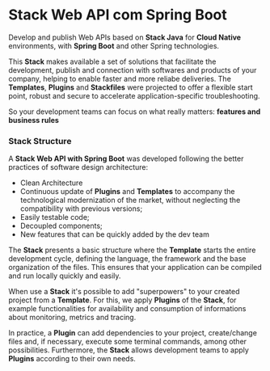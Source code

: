 # Stack Web API com Spring Boot

Develop and publish Web APIs based on **Stack Java** for **Cloud Native** environments, with **Spring Boot** and other Spring technologies.

This **Stack** makes available a set of solutions that facilitate the development, publish and connection with softwares and products of your company, helping to enable faster and more reliabe deliveries. The **Templates**, **Plugins** and **Stackfiles** were projected to offer a flexible start point, robust and secure to accelerate application-specific troubleshooting. 

So your development teams can focus on what really matters: **features and business rules**

### **Stack Structure**
A **Stack Web API with Spring Boot** was developed following the better practices of software design architecture: 
- Clean Architecture
- Continuous update of **Plugins** and **Templates** to accompany the technological modernization of the market, without neglecting the compatibility with previous versions;
- Easily testable code;
- Decoupled components;
- New features that can be quickly added by the dev team

The **Stack** presents a basic structure where the **Template** starts the entire development cycle, defining the language, the framework and the base organization of the files. This ensures that your application can be compiled and run locally quickly and easily.  

When use a **Stack** it's possible to add "superpowers" to your created project from a **Template**. For this, we apply **Plugins** of the **Stack**, for example functionalities for availability and consumption of informations about monitoring, metrics and tracing.

In practice, a **Plugin** can add dependencies to your project, create/change files and, if necessary, execute some terminal commands, among other possibilities. Furthermore, the **Stack** allows development teams to apply **Plugins** according to their own needs.
